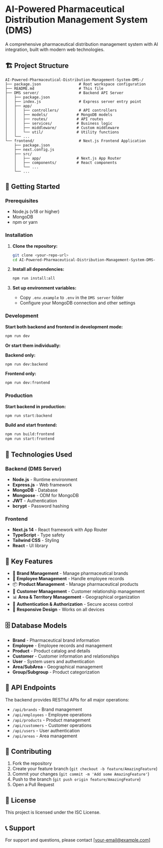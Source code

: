 # AI-Powered Pharmaceutical Distribution Management System (DMS)

A comprehensive pharmaceutical distribution management system with AI integration, built with modern web technologies.

## 🏗️ Project Structure

```
AI-Powered-Pharmaceutical-Distribution-Management-System-DMS-/
├── package.json                 # Root workspace configuration
├── README.md                    # This file
├── DMS server/                  # Backend API Server
│   ├── package.json
│   ├── index.js                 # Express server entry point
│   ├── app/
│   │   ├── controllers/         # API controllers
│   │   ├── models/             # MongoDB models
│   │   ├── routes/             # API routes
│   │   ├── services/           # Business logic
│   │   ├── middleware/         # Custom middleware
│   │   └── util/               # Utility functions
│   └── ...
└── frontend/                    # Next.js Frontend Application
    ├── package.json
    ├── next.config.js
    ├── src/
    │   ├── app/                # Next.js App Router
    │   ├── components/         # React components
    │   └── ...
    └── ...
```

## 🚀 Getting Started

### Prerequisites

- Node.js (v18 or higher)
- MongoDB
- npm or yarn

### Installation

1. **Clone the repository:**
   ```bash
   git clone <your-repo-url>
   cd AI-Powered-Pharmaceutical-Distribution-Management-System-DMS-
   ```

2. **Install all dependencies:**
   ```bash
   npm run install:all
   ```

3. **Set up environment variables:**
   - Copy `.env.example` to `.env` in the `DMS server` folder
   - Configure your MongoDB connection and other settings

### Development

**Start both backend and frontend in development mode:**
```bash
npm run dev
```

**Or start them individually:**

**Backend only:**
```bash
npm run dev:backend
```

**Frontend only:**
```bash
npm run dev:frontend
```

### Production

**Start backend in production:**
```bash
npm run start:backend
```

**Build and start frontend:**
```bash
npm run build:frontend
npm run start:frontend
```

## 🔧 Technologies Used

### Backend (DMS Server)
- **Node.js** - Runtime environment
- **Express.js** - Web framework
- **MongoDB** - Database
- **Mongoose** - ODM for MongoDB
- **JWT** - Authentication
- **bcrypt** - Password hashing

### Frontend
- **Next.js 14** - React framework with App Router
- **TypeScript** - Type safety
- **Tailwind CSS** - Styling
- **React** - UI library

## 📁 Key Features

- 🏢 **Brand Management** - Manage pharmaceutical brands
- 👥 **Employee Management** - Handle employee records
- 📦 **Product Management** - Manage pharmaceutical products
- 🏪 **Customer Management** - Customer relationship management
- 📊 **Area & Territory Management** - Geographical organization
- 🔐 **Authentication & Authorization** - Secure access control
- 📱 **Responsive Design** - Works on all devices

## 🗄️ Database Models

- **Brand** - Pharmaceutical brand information
- **Employee** - Employee records and management
- **Product** - Product catalog and details
- **Customer** - Customer information and relationships
- **User** - System users and authentication
- **Area/SubArea** - Geographical management
- **Group/Subgroup** - Product categorization

## 🔗 API Endpoints

The backend provides RESTful APIs for all major operations:

- `/api/brands` - Brand management
- `/api/employees` - Employee operations
- `/api/products` - Product management
- `/api/customers` - Customer operations
- `/api/users` - User authentication
- `/api/areas` - Area management

## 🤝 Contributing

1. Fork the repository
2. Create your feature branch (`git checkout -b feature/AmazingFeature`)
3. Commit your changes (`git commit -m 'Add some AmazingFeature'`)
4. Push to the branch (`git push origin feature/AmazingFeature`)
5. Open a Pull Request

## 📝 License

This project is licensed under the ISC License.

## 📞 Support

For support and questions, please contact [your-email@example.com]